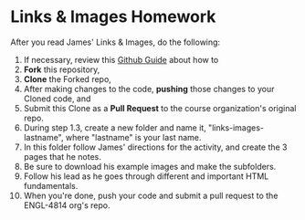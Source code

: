# Links & Images Homework

After you read James' Links & Images, do the following:

1. If necessary, review this [Github Guide](https://guides.github.com/activities/forking/) about how to
  1. **Fork** this repository,
  2. **Clone** the Forked repo,
  3. After making changes to the code, **pushing** those changes to your Cloned code, and
  4. Submit this Clone as a **Pull Request** to the course organization's original repo.
2. During step 1.3, create a new folder and name it, "links-images-lastname", where "lastname" is your last name.
3. In this folder follow James' directions for the activity, and create the 3 pages that he notes.
4. Be sure to download his example images and make the subfolders.
5. Follow his lead as he goes through different and important HTML fundamentals.
6. When you're done, push your code and submit a pull request to the ENGL-4814 org's repo.
